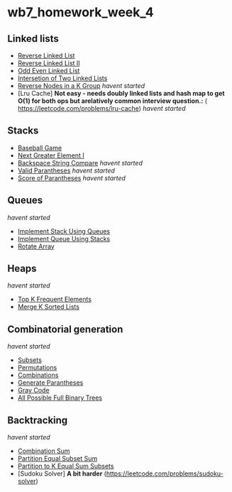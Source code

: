 # wb7_homework_week_4
## Linked lists
* [Reverse Linked List](https://leetcode.com/problems/reverse-linked-list) 
* [Reverse Linked List II](https://leetcode.com/problems/reverse-linked-list-ii) 
* [Odd Even Linked List](https://leetcode.com/problems/odd-even-linked-list)
* [Intersetion of Two Linked Lists](https://leetcode.com/problems/intersection-of-two-linked-lists) 
* [Reverse Nodes in a K Group](https://leetcode.com/problems/reverse-nodes-in-k-group) *havent started*
* [Lru Cache] **Not easy - needs doubly linked lists and hash map to get O(1) for both ops but arelatively common interview question.:**  (​https://leetcode.com/problems/lru-cache) *havent started*

## Stacks
* [Baseball Game](https://leetcode.com/problems/baseball-game)
* [Next Greater Element I](https://leetcode.com/problems/next-greater-element-i)
* [Backspace String Compare](https://leetcode.com/problems/backspace-string-compare) *havent started*
* [Valid Parantheses](https://leetcode.com/problems/valid-parentheses) *havent started*
* [Score of Parantheses](https://leetcode.com/problems/score-of-parentheses) *havent started*

## Queues
*havent started*
* [Implement Stack Using Queues](https://leetcode.com/problems/implement-stack-using-queues/)
* [Implement Queue Using Stacks](https://leetcode.com/problems/implement-queue-using-stacks/)
* [Rotate Array](https://leetcode.com/problems/rotate-array)

## Heaps
*havent started*
* [Top K Frequent Elements](https://leetcode.com/problems/top-k-frequent-elements)
* [Merge K Sorted Lists](https://leetcode.com/problems/merge-k-sorted-lists)

## Combinatorial generation
*havent started*
* [Subsets](https://leetcode.com/problems/subsets)
* [Permutations](https://leetcode.com/problems/permutations)
* [Combinations](https://leetcode.com/problems/combinations)
* [Generate Parantheses](https://leetcode.com/problems/generate-parentheses)
* [Gray Code](https://leetcode.com/problems/gray-code)
* [All Possible Full Binary Trees](https://leetcode.com/problems/all-possible-full-binary-trees)

## Backtracking
*havent started*
* [Combination Sum](https://leetcode.com/problems/combination-sum)
* [Partition Equal Subset Sum](https://leetcode.com/problems/partition-equal-subset-sum)
* [Partition to K Equal Sum Subsets](https://leetcode.com/problems/partition-to-k-equal-sum-subsets)
* [Sudoku Solver] **A bit harder** ​(https://leetcode.com/problems/sudoku-solver)

